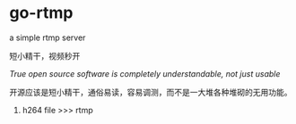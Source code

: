 # go-rtmp

a simple rtmp server

短小精干，视频秒开




_True open source software is completely understandable, not just usable_

开源应该是短小精干，通俗易读，容易调测，而不是一大堆各种堆砌的无用功能。

1.  h264 file >>>  rtmp
